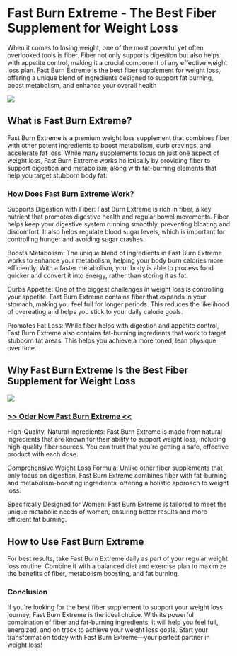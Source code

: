 # Fast Burn Extreme - The Best Fiber Supplement for Weight Loss

When it comes to losing weight, one of the most powerful yet often overlooked tools is fiber. Fiber not only supports digestion but also helps with appetite control, making it a crucial component of any effective weight loss plan. Fast Burn Extreme is the best fiber supplement for weight loss, offering a unique blend of ingredients designed to support fat burning, boost metabolism, and enhance your overall health

![](https://i.imgur.com/RQpO87x.jpeg)

## What is Fast Burn Extreme?

Fast Burn Extreme is a premium weight loss supplement that combines fiber with other potent ingredients to boost metabolism, curb cravings, and accelerate fat loss. While many supplements focus on just one aspect of weight loss, Fast Burn Extreme works holistically by providing fiber to support digestion and metabolism, along with fat-burning elements that help you target stubborn body fat.

### How Does Fast Burn Extreme Work?

Supports Digestion with Fiber: Fast Burn Extreme is rich in fiber, a key nutrient that promotes digestive health and regular bowel movements. Fiber helps keep your digestive system running smoothly, preventing bloating and discomfort. It also helps regulate blood sugar levels, which is important for controlling hunger and avoiding sugar crashes.

Boosts Metabolism: The unique blend of ingredients in Fast Burn Extreme works to enhance your metabolism, helping your body burn calories more efficiently. With a faster metabolism, your body is able to process food quicker and convert it into energy, rather than storing it as fat.

Curbs Appetite: One of the biggest challenges in weight loss is controlling your appetite. Fast Burn Extreme contains fiber that expands in your stomach, making you feel full for longer periods. This reduces the likelihood of overeating and helps you stick to your daily calorie goals.

Promotes Fat Loss: While fiber helps with digestion and appetite control, Fast Burn Extreme also contains fat-burning ingredients that work to target stubborn fat areas. This helps you achieve a more toned, lean physique over time.

## Why Fast Burn Extreme Is the Best Fiber Supplement for Weight Loss
![](https://i.imgur.com/3H1F5vX.png)

### [>> Oder Now Fast Burn Extreme <<](https://nplink.net/w96zhw0j)

High-Quality, Natural Ingredients: Fast Burn Extreme is made from natural ingredients that are known for their ability to support weight loss, including high-quality fiber sources. You can trust that you're getting a safe, effective product with each dose.

Comprehensive Weight Loss Formula: Unlike other fiber supplements that only focus on digestion, Fast Burn Extreme combines fiber with fat-burning and metabolism-boosting ingredients, offering a holistic approach to weight loss.

Specifically Designed for Women: Fast Burn Extreme is tailored to meet the unique metabolic needs of women, ensuring better results and more efficient fat burning.

## How to Use Fast Burn Extreme

For best results, take Fast Burn Extreme daily as part of your regular weight loss routine. Combine it with a balanced diet and exercise plan to maximize the benefits of fiber, metabolism boosting, and fat burning.

### Conclusion

If you're looking for the best fiber supplement to support your weight loss journey, Fast Burn Extreme is the ideal choice. With its powerful combination of fiber and fat-burning ingredients, it will help you feel full, energized, and on track to achieve your weight loss goals. Start your transformation today with Fast Burn Extreme—your perfect partner in weight loss!

